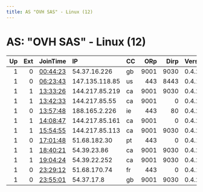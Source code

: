 ```yaml
---
title: AS "OVH SAS" - Linux (12)
---
```


# AS: "OVH SAS" - Linux (12)

|   Up |   Ext | JoinTime                                                                                            | IP             | CC   |   ORp |   Dirp | Version   | Contact                   | Nickname        |   eFamMembers |
|-----:|------:|:----------------------------------------------------------------------------------------------------|:---------------|:-----|------:|-------:|:----------|:--------------------------|:----------------|--------------:|
|    1 |     0 | [00:44:23](https://metrics.torproject.org/rs.html#details/A1FA623C110B9E3489694EA8E85A25C242BBB147) | 54.37.16.226   | gb   |  9001 |   9030 | 0.4.2.5   | huxley dot torrelay at    | huxley          |             1 |
|    1 |     0 | [06:23:43](https://metrics.torproject.org/rs.html#details/0D44F3D4CF9A9FA339D3562CC95340971C0626DE) | 147.135.118.85 | us   |   443 |   8443 | 0.4.1.6   | None                      | Unnamed         |             1 |
|    1 |     1 | [13:33:26](https://metrics.torproject.org/rs.html#details/410D476DDF356AD2339A5D817DCE1621D5D7193D) | 144.217.85.219 | ca   |  9001 |   9030 | 0.4.2.5   | None                      | Unnamed         |             1 |
|    1 |     1 | [13:42:33](https://metrics.torproject.org/rs.html#details/9126EE6AAF68323052B5747D2BC739EFE7318B44) | 144.217.85.55  | ca   |  9001 |      0 | 0.4.2.5   | None                      | Unnamed         |             1 |
|    1 |     0 | [13:57:48](https://metrics.torproject.org/rs.html#details/EE7CD2A763435C7006095BD167C790ABE5BC4DEA) | 188.165.2.226  | ie   |   443 |     80 | 0.4.2.5   | None                      | cyanocoraxyncas |             1 |
|    1 |     1 | [14:08:47](https://metrics.torproject.org/rs.html#details/DCC8FFFF98148DCCFC75CDD011665735C5383C60) | 144.217.85.161 | ca   |  9001 |      0 | 0.4.2.5   | None                      | Unnamed         |             1 |
|    1 |     1 | [15:54:55](https://metrics.torproject.org/rs.html#details/5BD23D3BD7FD95F123827670F59BEFBA82EDA7CD) | 144.217.85.113 | ca   |  9001 |   9030 | 0.4.2.5   | None                      | Unnamed         |             1 |
|    1 |     0 | [17:01:48](https://metrics.torproject.org/rs.html#details/B8F6E68B36BEE2BF548750BDCCC3C2A7DB56A623) | 51.68.182.30   | pt   |   443 |      0 | 0.4.1.6   | None                      | Unnamed         |             1 |
|    1 |     1 | [18:40:21](https://metrics.torproject.org/rs.html#details/5B6BAF38C248E6AB8A190D61C233A2A2129B023B) | 54.39.23.86    | ca   |  9001 |   9030 | 0.4.2.5   | None                      | Unnamed         |             1 |
|    1 |     1 | [19:04:24](https://metrics.torproject.org/rs.html#details/62F77AA53B41D57A8C6FF92D65E2B5ED69813578) | 54.39.22.252   | ca   |  9001 |   9030 | 0.4.2.5   | None                      | Unnamed         |             1 |
|    1 |     0 | [23:29:12](https://metrics.torproject.org/rs.html#details/B0A63BC3FDA67A7ADD1BE08BAA8309C4B204D29B) | 51.68.170.74   | fr   |   443 |      0 | 0.4.1.6   | None                      | brotherhood     |             1 |
|    1 |     0 | [23:55:01](https://metrics.torproject.org/rs.html#details/ADCDD680C0D726E6291244D9F21083AEF2763F7D) | 54.37.17.8     | gb   |  9001 |   9030 | 0.4.2.5   | fordmaddoxbrownATtt3j2x4k | fordmaddoxbrown |             1 |
